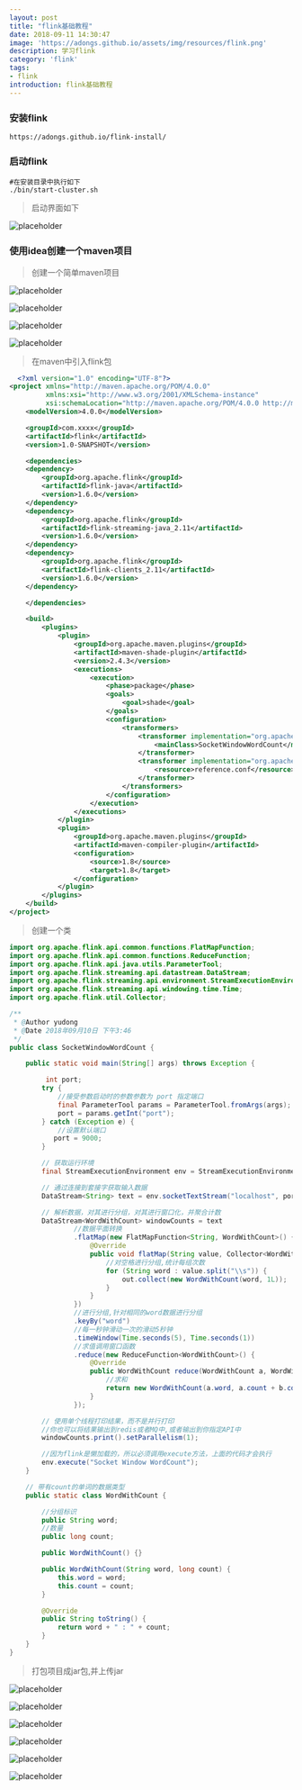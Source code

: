 ```yaml
---
layout: post
title: "flink基础教程"
date: 2018-09-11 14:30:47
image: 'https://adongs.github.io/assets/img/resources/flink.png'
description: 学习flink
category: 'flink'
tags:
- flink
introduction: flink基础教程
---
```


### 安装flink

```shell
https://adongs.github.io/flink-install/
```

### 启动flink

```shell
#在安装目录中执行如下
./bin/start-cluster.sh
```

> 启动界面如下

![placeholder](https://adongs.github.io/assets/img/blog/flink/flink-start-ui.png "flink")


### 使用idea创建一个maven项目

> 创建一个简单maven项目

![placeholder](https://adongs.github.io/assets/img/blog/flink/1.png "flink")

![placeholder](https://adongs.github.io/assets/img/blog/flink/2.png "flink")

![placeholder](https://adongs.github.io/assets/img/blog/flink/3.png "flink")

![placeholder](https://adongs.github.io/assets/img/blog/flink/4.png "flink")




> 在maven中引入flink包

```xml
  <?xml version="1.0" encoding="UTF-8"?>
<project xmlns="http://maven.apache.org/POM/4.0.0"
         xmlns:xsi="http://www.w3.org/2001/XMLSchema-instance"
         xsi:schemaLocation="http://maven.apache.org/POM/4.0.0 http://maven.apache.org/xsd/maven-4.0.0.xsd">
    <modelVersion>4.0.0</modelVersion>

    <groupId>com.xxxx</groupId>
    <artifactId>flink</artifactId>
    <version>1.0-SNAPSHOT</version>

    <dependencies>
    <dependency>
        <groupId>org.apache.flink</groupId>
        <artifactId>flink-java</artifactId>
        <version>1.6.0</version>
    </dependency>
    <dependency>
        <groupId>org.apache.flink</groupId>
        <artifactId>flink-streaming-java_2.11</artifactId>
        <version>1.6.0</version>
    </dependency>
    <dependency>
        <groupId>org.apache.flink</groupId>
        <artifactId>flink-clients_2.11</artifactId>
        <version>1.6.0</version>
    </dependency>

    </dependencies>

    <build>
        <plugins>
            <plugin>
                <groupId>org.apache.maven.plugins</groupId>
                <artifactId>maven-shade-plugin</artifactId>
                <version>2.4.3</version>
                <executions>
                    <execution>
                        <phase>package</phase>
                        <goals>
                            <goal>shade</goal>
                        </goals>
                        <configuration>
                            <transformers>
                                <transformer implementation="org.apache.maven.plugins.shade.resource.ManifestResourceTransformer">
                                    <mainClass>SocketWindowWordCount</mainClass>
                                </transformer>
                                <transformer implementation="org.apache.maven.plugins.shade.resource.AppendingTransformer">
                                    <resource>reference.conf</resource>
                                </transformer>
                            </transformers>
                        </configuration>
                    </execution>
                </executions>
            </plugin>
            <plugin>
                <groupId>org.apache.maven.plugins</groupId>
                <artifactId>maven-compiler-plugin</artifactId>
                <configuration>
                    <source>1.8</source>
                    <target>1.8</target>
                </configuration>
            </plugin>
        </plugins>
    </build>
</project>
```


> 创建一个类


```java
import org.apache.flink.api.common.functions.FlatMapFunction;
import org.apache.flink.api.common.functions.ReduceFunction;
import org.apache.flink.api.java.utils.ParameterTool;
import org.apache.flink.streaming.api.datastream.DataStream;
import org.apache.flink.streaming.api.environment.StreamExecutionEnvironment;
import org.apache.flink.streaming.api.windowing.time.Time;
import org.apache.flink.util.Collector;

/**
 * @Author yudong
 * @Date 2018年09月10日 下午3:46
 */
public class SocketWindowWordCount {

    public static void main(String[] args) throws Exception {

         int port;
        try {
        	//接受参数启动时的参数参数为 port 指定端口
            final ParameterTool params = ParameterTool.fromArgs(args);
            port = params.getInt("port");
        } catch (Exception e) {
        	//设置默认端口
           port = 9000;
        }

        // 获取运行环境
        final StreamExecutionEnvironment env = StreamExecutionEnvironment.getExecutionEnvironment();

        // 通过连接到套接字获取输入数据
        DataStream<String> text = env.socketTextStream("localhost", port, "\n");

        // 解析数据，对其进行分组，对其进行窗口化，并聚合计数
        DataStream<WordWithCount> windowCounts = text
                //数据平面转换
                .flatMap(new FlatMapFunction<String, WordWithCount>() {
                    @Override
                    public void flatMap(String value, Collector<WordWithCount> out) {
                    	//对空格进行分组,统计每组次数
                        for (String word : value.split("\\s")) {
                            out.collect(new WordWithCount(word, 1L));
                        }
                    }
                })
                //进行分组,针对相同的word数据进行分组
                .keyBy("word")
                //每一秒钟滑动一次的滑动5秒钟
                .timeWindow(Time.seconds(5), Time.seconds(1))
                //求值调用窗口函数
                .reduce(new ReduceFunction<WordWithCount>() {
                    @Override
                    public WordWithCount reduce(WordWithCount a, WordWithCount b) {
                    	//求和
                        return new WordWithCount(a.word, a.count + b.count);
                    }
                });

        // 使用单个线程打印结果，而不是并行打印
        //你也可以将结果输出到redis或者MQ中,或者输出到你指定API中        
        windowCounts.print().setParallelism(1);

        //因为flink是懒加载的，所以必须调用execute方法，上面的代码才会执行
        env.execute("Socket Window WordCount");
    }

    // 带有count的单词的数据类型
    public static class WordWithCount {

        //分组标识
        public String word;
        //数量
        public long count;

        public WordWithCount() {}

        public WordWithCount(String word, long count) {
            this.word = word;
            this.count = count;
        }

        @Override
        public String toString() {
            return word + " : " + count;
        }
    }
}
```

> 打包项目成jar包,并上传jar

![placeholder](https://adongs.github.io/assets/img/blog/flink/5.png "flink")

![placeholder](https://adongs.github.io/assets/img/blog/flink/6.png "flink")

![placeholder](https://adongs.github.io/assets/img/blog/flink/7.png "flink")

![placeholder](https://adongs.github.io/assets/img/blog/flink/8.png "flink")

![placeholder](https://adongs.github.io/assets/img/blog/flink/9.png "flink")

![placeholder](https://adongs.github.io/assets/img/blog/flink/10.png "flink")












